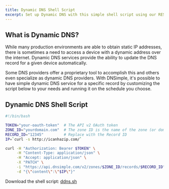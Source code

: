 ```yaml
---
title: Dynamic DNS Shell Script
excerpt: Set up Dynamic DNS with this simple shell script using our REST API.
---
```


## What is Dynamic DNS?

While many production environments are able to obtain static IP addresses, there is sometimes a need to access a device with a dynamic address over the internet. Dynamic DNS services provide the ability to update the DNS record for a given device automatically.

Some DNS providers offer a proprietary tool to accomplish this and others even specialize as dynamic DNS providers. With DNSimple, it's possible to have simple dynamic DNS service for a specific record by customizing the script below to your needs and running it on the schedule you choose.

## Dynamic DNS Shell Script

~~~bash
#!/bin/bash

TOKEN="your-oauth-token"  # The API v2 OAuth token
ZONE_ID="yourdomain.com"  # The zone ID is the name of the zone (or domain)
RECORD_ID="12345"         # Replace with the Record ID
IP=`curl -s http://icanhazip.com/`

curl -H "Authorization: Bearer $TOKEN" \
     -H "Content-Type: application/json" \
     -H "Accept: application/json" \
     -X "PATCH" \
     -i "https://api.dnsimple.com/v2/zones/$ZONE_ID/records/$RECORD_ID" \
     -d "{\"content\":\"$IP\"}"
~~~

Download the shell script: [ddns.sh](ddns.sh)
